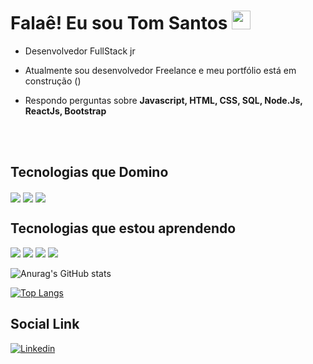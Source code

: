 <h1> Falaê! Eu sou Tom Santos <img src="https://raw.githubusercontent.com/kaueMarques/kaueMarques/master/hi.gif" width="30px"></h1>

- Desenvolvedor FullStack jr

- Atualmente sou desenvolvedor Freelance e meu portfólio está em construção ()

- Respondo perguntas sobre **Javascript, HTML, CSS, SQL, Node.Js, ReactJs, Bootstrap**

<br><br>

## Tecnologias que Domino
<img align="center" src="https://img.shields.io/badge/HTML5-E34F26?style=for-the-badge&logo=html5&logoColor=white">
<img align="center" src="https://img.shields.io/badge/CSS3-1572B6?style=for-the-badge&logo=css3&logoColor=white">
<img align="center" src="https://img.shields.io/badge/JavaScript-323330?style=for-the-badge&logo=javascript&logoColor=F7DF1E">

## Tecnologias que estou aprendendo
<img src="https://img.shields.io/badge/Bootstrap-563D7C?style=for-the-badge&logo=bootstrap&logoColor=white">
<img src="https://img.shields.io/badge/React-20232A?style=for-the-badge&logo=react&logoColor=61DAFB">
<img src="https://img.shields.io/badge/Node.js-43853D?style=for-the-badge&logo=node.js&logoColor=white">
<img src="https://img.shields.io/badge/MongoDB-4EA94B?style=for-the-badge&logo=mongodb&logoColor=white">

![Anurag's GitHub stats](https://github-readme-stats.vercel.app/api?username=tomsantos07&show_icons=true&theme=radical)

[![Top Langs](https://github-readme-stats.vercel.app/api/top-langs/?username=tomsantos07&layout=compact&theme=radical)](https://github.com/anuraghazra/github-readme-stats)

## Social Link <br>
[![Linkedin](https://img.shields.io/badge/LinkedIn-0077B5?style=for-the-badge&logo=linkedin&logoColor=white)](https://www.linkedin.com/in/tomsantos07/) 
